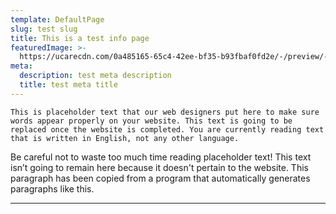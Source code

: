 ```yaml
---
template: DefaultPage
slug: test slug
title: This is a test info page
featuredImage: >-
  https://ucarecdn.com/0a485165-65c4-42ee-bf35-b93fbaf0fd2e/-/preview/-/rotate/270/
meta:
  description: test meta description
  title: test meta title
---
```

```
This is placeholder text that our web designers put here to make sure words appear properly on your website. This text is going to be replaced once the website is completed. You are currently reading text that is written in English, not any other language.
```

Be careful not to waste too much time reading placeholder text! This text isn’t going to remain here because it doesn't pertain to the website. This paragraph has been copied from a program that automatically generates paragraphs like this.

****
